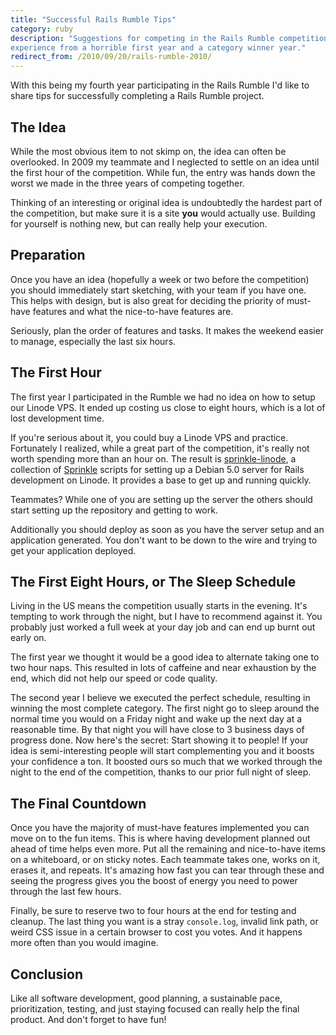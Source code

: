 ```yaml
---
title: "Successful Rails Rumble Tips"
category: ruby
description: "Suggestions for competing in the Rails Rumble competition based on
experience from a horrible first year and a category winner year."
redirect_from: /2010/09/20/rails-rumble-2010/
---
```


With this being my fourth year participating in the Rails Rumble I'd like to
share tips for successfully completing a Rails Rumble project.

## The Idea

While the most obvious item to not skimp on, the idea can often be overlooked.
In 2009 my teammate and I neglected to settle on an idea until the first hour
of the competition. While fun, the entry was hands down the worst we made in
the three years of competing together.

Thinking of an interesting or original idea is undoubtedly the hardest part of
the competition, but make sure it is a site **you** would actually use.
Building for yourself is nothing new, but can really help your execution.

## Preparation

Once you have an idea (hopefully a week or two before the competition) you
should immediately start sketching, with your team if you have one. This helps
with design, but is also great for deciding the priority of must-have features
and what the nice-to-have features&#160;are.

Seriously, plan the order of features and tasks. It makes the weekend easier
to manage, especially the last six hours.

## The First Hour

The first year I participated in the Rumble we had no idea on how to setup
our Linode VPS. It ended up costing us close to eight hours, which is a lot of
lost development time.

If you're serious about it, you could buy a Linode VPS and practice.
Fortunately I realized, while a great part of the competition, it's really
not worth spending more than an hour on. The result is [sprinkle-linode][1],
a collection of [Sprinkle][2] scripts for setting up a Debian 5.0 server for
Rails development on Linode. It provides a base to get up and running quickly.

Teammates? While one of you are setting up the server the others should start
setting up the repository and getting to work.

Additionally you should deploy as soon as you have the server setup and an
application generated. You don't want to be down to the wire and trying to get
your application deployed.

## The First Eight Hours, or The Sleep Schedule

Living in the US means the competition usually starts in the evening. It's
tempting to work through the night, but I have to recommend against it. You
probably just worked a full week at your day job and can end up burnt out early
on.

The first year we thought it would be a good idea to alternate taking one to
two hour naps. This resulted in lots of caffeine and near exhaustion by the
end, which did not help our speed or code quality.

The second year I believe we executed the perfect schedule, resulting in
winning the most complete category. The first night go to sleep around the
normal time you would on a Friday night and wake up the next day at a reasonable
time. By that night you will have close to 3 business days of progress done. Now
here's the secret: Start showing it to people! If your idea is semi-interesting
people will start complementing you and it boosts your confidence a ton. It
boosted ours so much that we worked through the night to the end of the
competition, thanks to our prior full night of sleep.

## The Final Countdown

Once you have the majority of must-have features implemented you can move on to
the fun items. This is where having development planned out ahead of time helps
even more. Put all the remaining and nice-to-have items on a whiteboard, or on
sticky notes. Each teammate takes one, works on it, erases it, and repeats. It's
amazing how fast you can tear through these and seeing the progress gives you the
boost of energy you need to power through the last few hours.

Finally, be sure to reserve two to four hours at the end for testing and cleanup.
The last thing you want is a stray `console.log`, invalid link path, or weird CSS
issue in a certain browser to cost you votes. And it happens more often than you
would imagine.

## Conclusion

Like all software development, good planning, a sustainable pace, prioritization,
testing, and just staying focused can really help the final product. And don't
forget to have fun!

[1]: https://github.com/tristandunn/sprinkle-linode
[2]: https://github.com/crafterm/sprinkle
